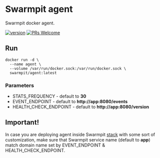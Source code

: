 # Swarmpit agent

Swarmpit docker agent.

[![version](https://img.shields.io/github/release-pre/swarmpit/swarmpit.svg)](https://github.com/swarmpit/agent/releases) 
[![PRs Welcome](https://img.shields.io/badge/PRs-welcome-brightgreen.svg)](https://github.com/swarmpit/agent/pulls)

## Run

```{r, engine='bash', count_lines}
docker run -d \
  --name agent \
  --volume /var/run/docker.sock:/var/run/docker.sock \
  swarmpit/agent:latest
```

### Parameters

- STATS_FREQUENCY - default to **30**
- EVENT_ENDPOINT - default to **http://app:8080/events**
- HEALTH_CHECK_ENDPOINT - default to **http://app:8080/version**

## Important!

In case you are deploying agent inside Swarmpit [stack](https://github.com/swarmpit/swarmpit/blob/master/docker-compose.yml)
with some sort of customization, make sure that Swarmpit service name (default to **app**) match domain name set by EVENT_ENDPOINT & HEALTH_CHECK_ENDPOINT. 
